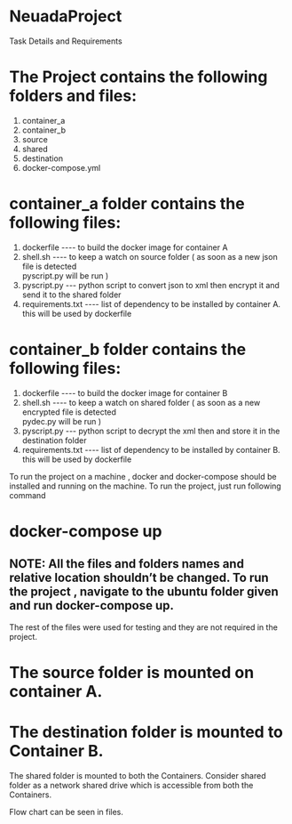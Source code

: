 # NeuadaProject
Task Details and Requirements

# The Project contains the following folders and files:
1.	container_a
2.	container_b
3.	source
4.	shared
5.	destination 
6.	docker-compose.yml

# container_a folder contains the following files:

1.	dockerfile   ---- to build the docker image for container A
2.	shell.sh       ----  to keep a watch on source folder ( as soon as a new json file is detected     
                            pyscript.py will be run )
3.	pyscript.py  --- python script to convert json to xml then encrypt it and send it to the shared
                           folder
4.	requirements.txt   ---- list of dependency to be installed by container A. this will be used by 
                                      dockerfile
# container_b folder contains the following files:

1.	dockerfile   ---- to build the docker image for container B
2.	shell.sh       ----  to keep a watch on shared folder ( as soon as a new encrypted file is detected     
                            pydec.py will be run )
3.	pyscript.py  --- python script to decrypt the xml then and store it in the destination 
                            folder
4.	requirements.txt   ---- list of dependency to be installed by container B. this will be used by 
                                      dockerfile

To run the project on a machine , docker and docker-compose should be installed and running on the machine.  To run the project, just run following command 

# docker-compose up 

## NOTE: All the files and folders names and relative location shouldn’t be changed.  To run the project , navigate to the ubuntu folder given and run docker-compose up. 
The rest of the files were used for testing and they are not required in the project. 





# The source folder is mounted on container A.

# The destination folder is mounted to Container B. 

 The shared folder is mounted to both the Containers. Consider shared folder as a network shared drive which is accessible from both the Containers. 

Flow chart can be seen in files. 

 
